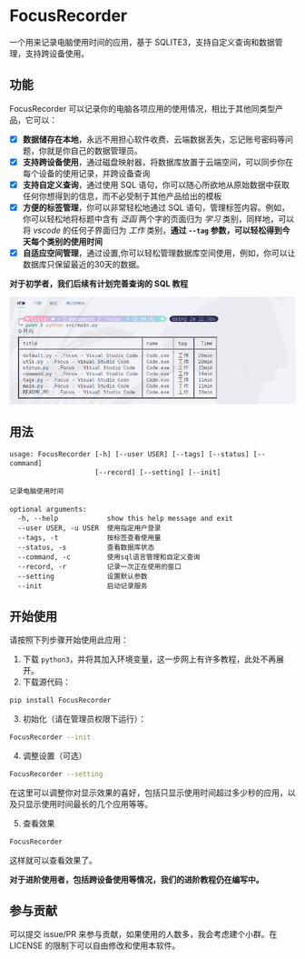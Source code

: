# FocusRecorder

一个用来记录电脑使用时间的应用，基于 SQLITE3，支持自定义查询和数据管理，支持跨设备使用。

## 功能

FocusRecorder 可以记录你的电脑各项应用的使用情况，相比于其他同类型产品，它可以：

- [x] **数据储存在本地**，永远不用担心软件收费、云端数据丢失，忘记账号密码等问题，你就是你自己的数据管理员。
- [x] **支持跨设备使用**，通过磁盘映射器，将数据库放置于云端空间，可以同步你在每个设备的使用记录，并跨设备查询
- [x] **支持自定义查询**，通过使用 SQL 语句，你可以随心所欲地从原始数据中获取任何你想得到的信息，而不必受制于其他产品给出的模板
- [x] **方便的标签管理**，你可以非常轻松地通过 SQL 语句，管理标签内容。例如，你可以轻松地将标题中含有 *泛函* 两个字的页面归为 *学习* 类别，同样地，可以将 *vscode* 的任何子界面归为 *工作* 类别，**通过 `--tag` 参数，可以轻松得到今天每个类别的使用时间**
- [x] **自适应空间管理**，通过设置,你可以轻松管理数据库空间使用，例如，你可以让数据库只保留最近的30天的数据。

**对于初学者，我们后续有计划完善查询的 SQL 教程**

![](img/01.png)

## 用法
```
usage: FocusRecorder [-h] [--user USER] [--tags] [--status] [--command]
                     [--record] [--setting] [--init]

记录电脑使用时间

optional arguments:
  -h, --help            show this help message and exit
  --user USER, -u USER  使用指定用户登录
  --tags, -t            按标签查看使用量
  --status, -s          查看数据库状态
  --command, -c         使用sql语言管理和自定义查询
  --record, -r          记录一次正在使用的窗口
  --setting             设置默认参数
  --init                启动记录服务
```

## 开始使用
请按照下列步骤开始使用此应用：
1. 下载 `python3`，并将其加入环境变量，这一步网上有许多教程，此处不再展开。
2. 下载源代码：
```bash
pip install FocusRecorder
```
3. 初始化（请在管理员权限下运行）：
```bash
FocusRecorder --init
```
4. 调整设置（可选）
```bash
FocusRecorder --setting
```
在这里可以调整你对显示效果的喜好，包括只显示使用时间超过多少秒的应用，以及只显示使用时间最长的几个应用等等。

5. 查看效果
```bash
FocusRecorder
```
这样就可以查看效果了。

**对于进阶使用者，包括跨设备使用等情况，我们的进阶教程仍在编写中。**

## 参与贡献
可以提交 issue/PR 来参与贡献，如果使用的人数多，我会考虑建个小群。在 LICENSE 的限制下可以自由修改和使用本软件。